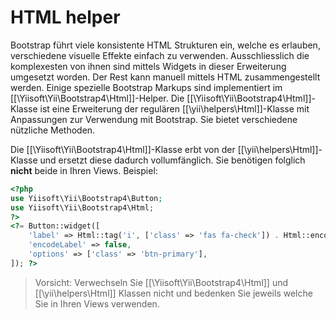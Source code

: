 HTML helper
===========

Bootstrap führt viele konsistente HTML Strukturen ein, welche es erlauben, verschiedene visuelle Effekte einfach zu verwenden.
Ausschliesslich die komplexesten von ihnen sind mittels Widgets in dieser Erweiterung umgesetzt worden. Der Rest kann manuell
mittels HTML zusammengestellt werden.
Einige spezielle Bootstrap Markups sind implementiert im [[\Yiisoft\Yii\Bootstrap4\Html]]-Helper.
Die [[\Yiisoft\Yii\Bootstrap4\Html]]-Klasse ist eine Erweiterung der regulären [[\yii\helpers\Html]]-Klasse mit Anpassungen zur 
Verwendung mit Bootstrap. Sie bietet verschiedene nützliche Methoden.

Die [[\Yiisoft\Yii\Bootstrap4\Html]]-Klasse erbt von der [[\yii\helpers\Html]]-Klasse und ersetzt diese dadurch vollumfänglich.
Sie benötigen folglich **nicht** beide in Ihren Views.
Beispiel:

```php
<?php
use Yiisoft\Yii\Bootstrap4\Button;
use Yiisoft\Yii\Bootstrap4\Html;
?>
<?= Button::widget([
    'label' => Html::tag('i', ['class' => 'fas fa-check']) . Html::encode('Save & apply'),
    'encodeLabel' => false,
    'options' => ['class' => 'btn-primary'],
]); ?>
```

> Vorsicht: Verwechseln Sie [[\Yiisoft\Yii\Bootstrap4\Html]] und [[\yii\helpers\Html]] Klassen nicht und bedenken Sie jeweils 
  welche Sie in Ihren Views verwenden.

